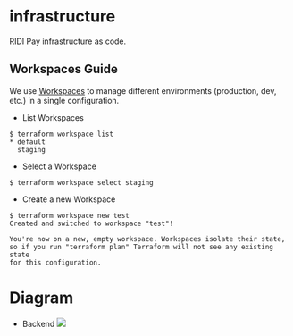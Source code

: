 # infrastructure

RIDI Pay infrastructure as code.

## Workspaces Guide

We use [Workspaces](https://www.terraform.io/docs/state/workspaces.html) to manage different environments (production, dev, etc.) in a single configuration.

- List Workspaces

```
$ terraform workspace list
* default
  staging
```

- Select a Workspace

```
$ terraform workspace select staging
```

- Create a new Workspace

```
$ terraform workspace new test
Created and switched to workspace "test"!

You're now on a new, empty workspace. Workspaces isolate their state,
so if you run "terraform plan" Terraform will not see any existing state
for this configuration.
```

# Diagram
- Backend
![](https://pay-infra.s3.ap-northeast-2.amazonaws.com/backend-infra.svg)
